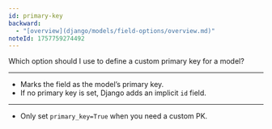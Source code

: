 ```yaml
---
id: primary-key
backward:
  - "[overview](django/models/field-options/overview.md)"
noteId: 1757759274492
---
```


Which option should I use to define a custom primary key for a model?

---

- Marks the field as the model’s primary key.
- If no primary key is set, Django adds an implicit `id` field.

---

- Only set `primary_key=True` when you need a custom PK. 
